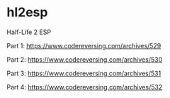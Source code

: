 # hl2esp

Half-Life 2 ESP

Part 1: https://www.codereversing.com/archives/529

Part 2: https://www.codereversing.com/archives/530

Part 3: https://www.codereversing.com/archives/531

Part 4: https://www.codereversing.com/archives/532
